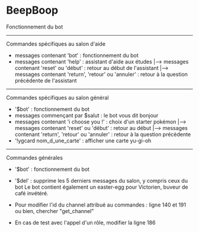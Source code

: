 # BeepBoop

Fonctionnement du bot
</br>
______________________________________
Commandes spécifiques au salon d'aide

- messages contenant 'bot' : fonctionnement du bot
- messages contenant 'help' : assistant d'aide aux études
|--> messages contenant 'reset' ou 'début' : retour au début de l'assistant
|--> messages contenant 'return', 'retour' ou 'annuler' : retour à la question précédente de l'assistant
______________________________________
Commandes spécifiques au salon général
- '$bot' : fonctionnement du bot
- messages commençant par $salut : le bot vous dit bonjour
- messages contenant 'i choose you !' : choix d'un starter pokémon
|--> messages contenant 'reset' ou 'début' : retour au début
|--> messages contenant 'return', 'retour' ou 'annuler' : retour à la question précédente
- '!ygcard nom_d_une_carte' : afficher une carte yu-gi-oh
______________________________________
Commandes générales
- '$bot' : fonctionnement du bot
- '$del' : supprime les 5 derniers messages du salon, y compris ceux du bot
Le bot contient également un easter-egg pour Victorien, buveur de café invétéré.

- Pour modifier l'id du channel attribué au commandes : ligne 140 et 191 ou bien, chercher "get_channel"
- En cas de test avec l'appel d'un rôle, modifier la ligne 186
